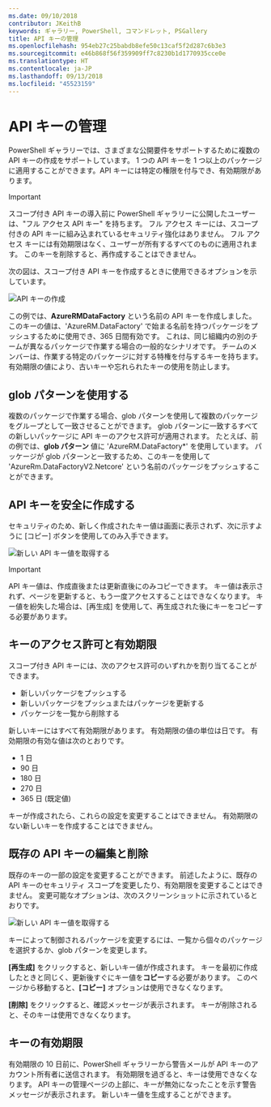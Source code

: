 ```yaml
---
ms.date: 09/10/2018
contributor: JKeithB
keywords: ギャラリー, PowerShell, コマンドレット, PSGallery
title: API キーの管理
ms.openlocfilehash: 954eb27c25babdb8efe50c13caf5f2d287c6b3e3
ms.sourcegitcommit: e46b868f56f359909ff7c8230b1d1770935cce0e
ms.translationtype: HT
ms.contentlocale: ja-JP
ms.lasthandoff: 09/13/2018
ms.locfileid: "45523159"
---
```

# <a name="managing-api-keys"></a>API キーの管理

PowerShell ギャラリーでは、さまざまな公開要件をサポートするために複数の API キーの作成をサポートしています。 1 つの API キーを 1 つ以上のパッケージに適用することができます。API キーには特定の権限を付与でき、有効期限があります。

> [!IMPORTANT]
> スコープ付き API キーの導入前に PowerShell ギャラリーに公開したユーザーは、"フル アクセス API キー" を持ちます。 フル アクセス キーには、スコープ付きの API キーに組み込まれているセキュリティ強化はありません。 フル アクセス キーには有効期限はなく、ユーザーが所有するすべてのものに適用されます。 このキーを削除すると、再作成することはできません。

次の図は、スコープ付き API キーを作成するときに使用できるオプションを示しています。

![API キーの作成](../../Images/PSGallery_KeyScoped.png)

この例では、**AzureRMDataFactory** という名前の API キーを作成しました。 このキーの値は、'AzureRM.DataFactory' で始まる名前を持つパッケージをプッシュするために使用でき、365 日間有効です。 これは、同じ組織内の別のチームが異なるパッケージで作業する場合の一般的なシナリオです。 チームのメンバーは、作業する特定のパッケージに対する特権を付与するキーを持ちます。
有効期限の値により、古いキーや忘れられたキーの使用を防止します。

## <a name="using-glob-patterns"></a>glob パターンを使用する

複数のパッケージで作業する場合、glob パターンを使用して複数のパッケージをグループとして一致させることができます。 glob パターンに一致するすべての新しいパッケージに API キーのアクセス許可が適用されます。 たとえば、前の例では、**glob パターン** 値に 'AzureRM.DataFactory*' を使用しています。 パッケージが glob パターンと一致するため、このキーを使用して 'AzureRm.DataFactoryV2.Netcore' という名前のパッケージをプッシュすることができます。

## <a name="create-api-keys-securely"></a>API キーを安全に作成する

セキュリティのため、新しく作成されたキー値は画面に表示されず、次に示すように [コピー] ボタンを使用してのみ入手できます。

![新しい API キー値を取得する](../../Images/PSGallery_CopyCreatedKey.png)

> [!IMPORTANT]
> API キー値は、作成直後または更新直後にのみコピーできます。 キー値は表示されず、ページを更新すると、もう一度アクセスすることはできなくなります。 キー値を紛失した場合は、[再生成] を使用して、再生成された後にキーをコピーする必要があります。

## <a name="key-permissions-and-expiration"></a>キーのアクセス許可と有効期限

スコープ付き API キーには、次のアクセス許可のいずれかを割り当てることができます。

- 新しいパッケージをプッシュする
- 新しいパッケージをプッシュまたはパッケージを更新する
- パッケージを一覧から削除する

新しいキーにはすべて有効期限があります。 有効期限の値の単位は日です。 有効期限の有効な値は次のとおりです。

- 1 日
- 90 日
- 180 日
- 270 日
- 365 日 (既定値)

キーが作成されたら、これらの設定を変更することはできません。 有効期限のない新しいキーを作成することはできません。

## <a name="editing-and-deleting-existing-api-keys"></a>既存の API キーの編集と削除

既存のキーの一部の設定を変更することができます。 前述したように、既存の API キーのセキュリティ スコープを変更したり、有効期限を変更することはできません。 変更可能なオプションは、次のスクリーンショットに示されているとおりです。

![新しい API キー値を取得する](../../Images/PSGallery_EditAPIKey.png)

キーによって制御されるパッケージを変更するには、一覧から個々のパッケージを選択するか、glob パターンを変更します。

**[再生成]** をクリックすると、新しいキー値が作成されます。 キーを最初に作成したときと同じく、更新後すぐにキー値を**コピー**する必要があります。 このページから移動すると、**[コピー]** オプションは使用できなくなります。

**[削除]** をクリックすると、確認メッセージが表示されます。 キーが削除されると、そのキーは使用できなくなります。

## <a name="key-expiration"></a>キーの有効期限

有効期限の 10 日前に、PowerShell ギャラリーから警告メールが API キーのアカウント所有者に送信されます。 有効期限を過ぎると、キーは使用できなくなります。 API キーの管理ページの上部に、キーが無効になったことを示す警告メッセージが表示されます。 新しいキー値を生成することができます。
